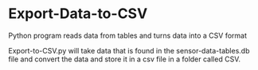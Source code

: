 # Export-Data-to-CSV
Python program reads data from tables and turns data into a CSV format


Export-to-CSV.py will take data that is found in the sensor-data-tables.db 
file and convert the data and store it in a csv file in a folder called CSV. 
